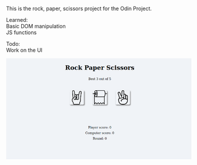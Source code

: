 This is the rock, paper, scissors project for the Odin Project.

Learned:<br>
Basic DOM manipulation<br>
JS functions<br>

Todo:<br>
Work on the UI<br>

![Screenshot](images/rock-paper-scissors.png)
